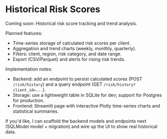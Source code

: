 # Historical Risk Scores

Coming soon: Historical risk score tracking and trend analysis.

Planned features:

- Time-series storage of calculated risk scores per client.
- Aggregation and trend charts (weekly, monthly, quarterly).
- Filters: client, region, risk category, and date range.
- Export (CSV/Parquet) and alerts for rising risk trends.

Implementation notes:

- Backend: add an endpoint to persist calculated scores (POST `/risk/history`) and a query endpoint (GET `/risk/history?client_id=...`).
- Storage: use a lightweight table in SQLite for dev; support for Postgres for production.
- Frontend: Streamlit page with interactive Plotly time-series charts and statistical summaries.

If you'd like, I can scaffold the backend models and endpoints next (SQLModel model + migration) and wire up the UI to show real historical data.
